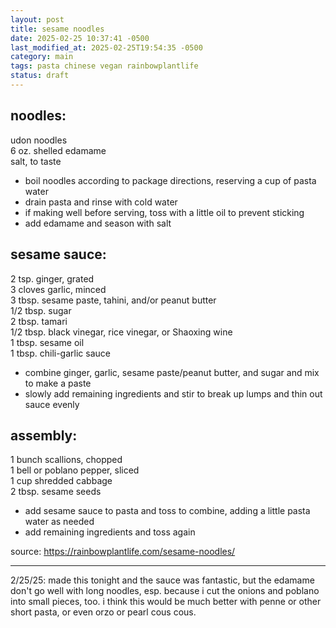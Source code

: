 ```yaml
---
layout: post
title: sesame noodles
date: 2025-02-25 10:37:41 -0500
last_modified_at: 2025-02-25T19:54:35 -0500
category: main
tags: pasta chinese vegan rainbowplantlife
status: draft
---
```


## noodles:

udon noodles  
6 oz. shelled edamame  
salt, to taste  
* boil noodles according to package directions, reserving a cup of pasta water
* drain pasta and rinse with cold water
* if making well before serving, toss with a little oil to prevent sticking
* add edamame and season with salt

## sesame sauce:

2 tsp. ginger, grated  
3 cloves garlic, minced  
3 tbsp. sesame paste, tahini, and/or peanut butter  
1/2 tbsp. sugar  
2 tbsp. tamari  
1/2 tbsp. black vinegar, rice vinegar, or Shaoxing wine  
1 tbsp. sesame oil  
1 tbsp. chili-garlic sauce
* combine ginger, garlic, sesame paste/peanut butter, and sugar and mix to make a paste
* slowly add remaining ingredients and stir to break up lumps and thin out sauce evenly

## assembly:

1 bunch scallions, chopped  
1 bell or poblano pepper, sliced  
1 cup shredded cabbage  
2 tbsp. sesame seeds  
* add sesame sauce to pasta and toss to combine, adding a little pasta water as needed
* add remaining ingredients and toss again

source: <https://rainbowplantlife.com/sesame-noodles/>

---

2/25/25: made this tonight and the sauce was fantastic, but the edamame don't go well
with long noodles, esp. because i cut the onions and poblano into small pieces, too.
i think this would be much better with penne or other short pasta, or even orzo or
pearl cous cous.
